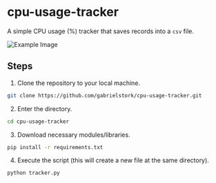 # cpu-usage-tracker

A simple CPU usage (%) tracker that saves records into a `csv` file.

![Example Image](https://raw.githubusercontent.com/gabrielstork/cpu-gpu-tracker/main/images/example.png?token=AUUMP4XAF42ESF7SI4CGOR3BFEZ4M)

## Steps

1. Clone the repository to your local machine.

```sh
git clone https://github.com/gabrielstork/cpu-usage-tracker.git
```

2. Enter the directory.

```sh
cd cpu-usage-tracker
```

3. Download necessary modules/libraries.

```sh
pip install -r requirements.txt
```

4. Execute the script (this will create a new file at the same directory).

```sh
python tracker.py
```
